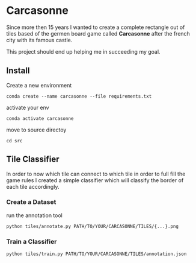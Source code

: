# Carcasonne
Since more then 15 years I wanted to create a complete rectangle out of tiles based of the germen board game called **Carcasonne** after the french city with its famous castle.

This project should end up helping me in succeeding my goal.
## Install
Create a new environment

```commandline
conda create --name carcasonne --file requirements.txt
```
activate your env
```commandline
conda activate carcasonne
```

move to source directoy
```commandline
cd src
```
## Tile Classifier
In order to now which tile can connect to which tile in order to full fill the game rules I created a simple classifier which will classify the border of each tile accordingly.
### Create a Dataset
run the annotation tool
```commandline
python tiles/annotate.py PATH/TO/YOUR/CARCASONNE/TILES/{...}.png
```

### Train a Classifier
```commandline
python tiles/train.py PATH/TO/YOUR/CARCASONNE/TILES/annotation.json
```